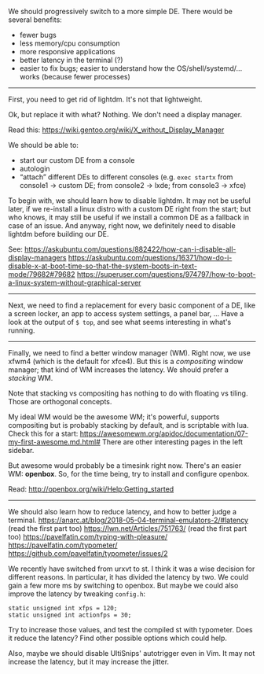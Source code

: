 We should progressively switch to a more simple DE.
There would be several benefits:

   - fewer bugs
   - less memory/cpu consumption
   - more responsive applications
   - better latency in the terminal (?)
   - easier to fix bugs; easier to understand how the OS/shell/systemd/... works (because fewer processes)

---

First, you need to get rid of lightdm.
It's not that lightweight.

Ok, but replace it with what?
Nothing. We don't need a display manager.

Read this:
<https://wiki.gentoo.org/wiki/X_without_Display_Manager>

We should be able to:

   - start our custom DE from a console
   - autologin
   - “attach” different DEs to different consoles
     (e.g. `exec startx` from console1 → custom DE;
     from console2 → lxde;
     from console3 → xfce)

To begin with, we should learn how to disable lightdm.
It may  not be useful later,  if we re-install a  linux distro with a  custom DE
right from  the start; but  who knows, it  may still be  useful if we  install a
common DE as a fallback in case of an issue.
And anyway, right now, we definitely need to disable lightdm before building our DE.

See:
<https://askubuntu.com/questions/882422/how-can-i-disable-all-display-managers>
<https://askubuntu.com/questions/16371/how-do-i-disable-x-at-boot-time-so-that-the-system-boots-in-text-mode/79682#79682>
<https://superuser.com/questions/974797/how-to-boot-a-linux-system-without-graphical-server>

---

Next, we need  to find a replacement for  every basic component of a  DE, like a
screen locker, an app to access system settings, a panel bar, ...
Have a look at  the output of `$ top`, and see what  seems interesting in what's
running.

---

Finally, we need to find a better window manager (WM).
Right now, we use xfwm4 (which is the default for xfce4).
But this is a *compositing* window manager; that kind of WM increases the latency.
We should prefer a *stacking* WM.

Note that stacking vs compositing has nothing to do with floating vs tiling.
Those are orthogonal concepts.

My ideal WM would be the awesome  WM; it's powerful, supports compositing but is
probably stacking by default, and is scriptable with lua.
Check this for a start:
<https://awesomewm.org/apidoc/documentation/07-my-first-awesome.md.html#>
There are other interesting pages in the left sidebar.

But awesome would probably be a timesink right now.
There's an easier WM: **openbox**.
So, for the time being, try to install and configure openbox.

Read: <http://openbox.org/wiki/Help:Getting_started>

---

We should also learn how to reduce latency, and how to better judge a terminal.
<https://anarc.at/blog/2018-05-04-terminal-emulators-2/#latency> (read the first part too)
<https://lwn.net/Articles/751763/> (read the first part too)
<https://pavelfatin.com/typing-with-pleasure/>
<https://pavelfatin.com/typometer/>
<https://github.com/pavelfatin/typometer/issues/2>

We recently have switched from urxvt to st.
I think it was a wise decision for different reasons.
In particular, it has divided the latency by two.
We could gain a few more ms by switching to openbox.
But maybe we could also improve the latency by tweaking `config.h`:

    static unsigned int xfps = 120;
    static unsigned int actionfps = 30;

Try to increase those values, and test the compiled st with typometer.
Does it reduce the latency?
Find other possible options which could help.

Also, maybe we should disable UltiSnips' autotrigger even in Vim.
It may not increase the latency, but it may increase the jitter.

